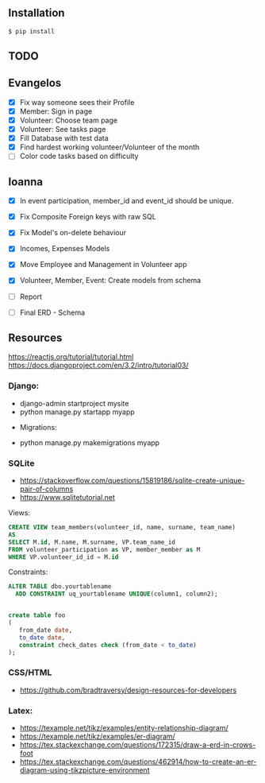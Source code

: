 ## Installation

```bash
$ pip install 
```


## TODO

## Evangelos
- [X] Fix way someone sees their Profile
- [X] Member: Sign in page
- [X] Volunteer: Choose team page
- [X] Volunteer: See tasks page
- [X] Fill Database with test data
- [X] Find hardest working volunteer/Volunteer of the month
- [ ] Color code tasks based on difficulty

## Ioanna
- [X] In event participation, member_id and event_id should be unique.
- [X] Fix Composite Foreign keys with raw SQL
- [X] Fix Model's on-delete behaviour
- [X] Incomes, Expenses Models
- [X] Move Employee and Management in Volunteer app
- [X] Volunteer, Member, Event: Create models from schema
- [ ] Report
- [ ] Final ERD - Schema


## Resources

https://reactjs.org/tutorial/tutorial.html
https://docs.djangoproject.com/en/3.2/intro/tutorial03/

### Django:

* django-admin startproject mysite
* python manage.py startapp myapp

- Migrations:

* python manage.py makemigrations myapp

### SQLite

* https://stackoverflow.com/questions/15819186/sqlite-create-unique-pair-of-columns
* https://www.sqlitetutorial.net

Views:

```sql
CREATE VIEW team_members(volunteer_id, name, surname, team_name)
AS
SELECT M.id, M.name, M.surname, VP.team_name_id
FROM volunteer_participation as VP, member_member as M
WHERE VP.volunteer_id_id = M.id
```

Constraints:

```sql
ALTER TABLE dbo.yourtablename
  ADD CONSTRAINT uq_yourtablename UNIQUE(column1, column2);


create table foo
(
   from_date date,
   to_date date,
   constraint check_dates check (from_date < to_date)
);
```

### CSS/HTML

* https://github.com/bradtraversy/design-resources-for-developers

### Latex:

* https://texample.net/tikz/examples/entity-relationship-diagram/
* https://texample.net/tikz/examples/er-diagram/
* https://tex.stackexchange.com/questions/172315/draw-a-erd-in-crows-foot
* https://tex.stackexchange.com/questions/462914/how-to-create-an-er-diagram-using-tikzpicture-environment
